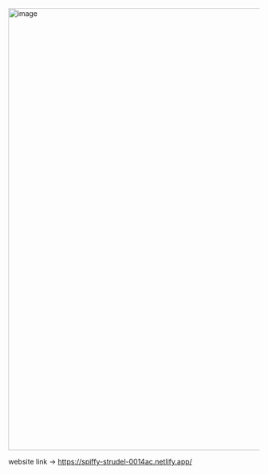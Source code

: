 <img width="1882" height="888" alt="image" src="https://github.com/user-attachments/assets/6e226789-9f86-4e3c-b08f-d529eebc27c4" />
 
 website link -> https://spiffy-strudel-0014ac.netlify.app/
